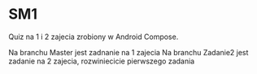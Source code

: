 # SM1

Quiz na 1 i 2 zajecia zrobiony w Android Compose.

Na branchu Master jest zadnanie na 1 zajecia Na branchu Zadanie2 jest zadanie na 2 zajecia, rozwiniecicie pierwszego zadania
